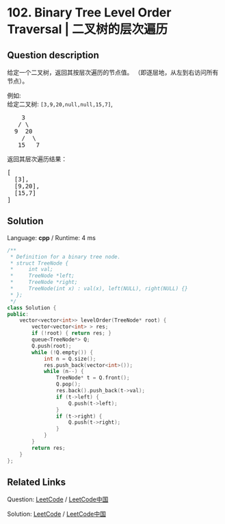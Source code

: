 # 102. Binary Tree Level Order Traversal | 二叉树的层次遍历

## Question description

<!--If you want to use the English description, use <p>Given a binary tree, return the <i>level order</i> traversal of its nodes' values. (ie, from left to right, level by level).</p>

<p>
For example:<br />
Given binary tree <code>[3,9,20,null,null,15,7]</code>,<br />
<pre>
    3
   / \
  9  20
    /  \
   15   7
</pre>
</p>
<p>
return its level order traversal as:<br />
<pre>
[
  [3],
  [9,20],
  [15,7]
]
</pre>
</p> instead-->
<p>给定一个二叉树，返回其按层次遍历的节点值。 （即逐层地，从左到右访问所有节点）。</p>

<p>例如:<br>
给定二叉树:&nbsp;<code>[3,9,20,null,null,15,7]</code>,</p>

<pre>    3
   / \
  9  20
    /  \
   15   7
</pre>

<p>返回其层次遍历结果：</p>

<pre>[
  [3],
  [9,20],
  [15,7]
]
</pre>




## Solution

Language: **cpp**  /  Runtime: 4 ms

```cpp
/**
 * Definition for a binary tree node.
 * struct TreeNode {
 *     int val;
 *     TreeNode *left;
 *     TreeNode *right;
 *     TreeNode(int x) : val(x), left(NULL), right(NULL) {}
 * };
 */
class Solution {
public:
    vector<vector<int>> levelOrder(TreeNode* root) {
        vector<vector<int> > res;
        if (!root) { return res; }
        queue<TreeNode*> Q;
        Q.push(root);
        while (!Q.empty()) {
            int n = Q.size();
            res.push_back(vector<int>());
            while (n--) {
                TreeNode* t = Q.front();
                Q.pop();
                res.back().push_back(t->val);
                if (t->left) {
                    Q.push(t->left);
                }
                if (t->right) {
                    Q.push(t->right);
                }
            }
        }
        return res;
    }
};
```



## Related Links

Question: [LeetCode](https://leetcode.com/problems/binary-tree-level-order-traversal/description/)  /  [LeetCode中国](https://leetcode-cn.com/problems/binary-tree-level-order-traversal/description/)

Solution: [LeetCode](https://leetcode.com/articles/binary-tree-level-order-traversal/)  /  [LeetCode中国](https://leetcode-cn.com/articles/binary-tree-level-order-traversal/)